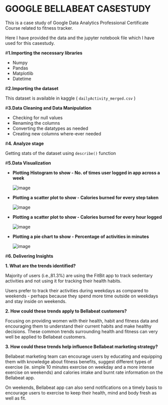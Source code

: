 # **GOOGLE BELLABEAT CASESTUDY**

This is a case study of Google Data Analytics Professional Certificate Course related to fitness tracker.

Here I have provided the data and the jupyter notebook file which I have used for this casestudy.

#**1.Importing the necessary libraries**

  * Numpy
  * Pandas
  * Matplotlib
  * Datetime

#**2.Importing the dataset**

  This dataset is available in kaggle ( `dailyActivity_merged.csv` )

#**3.Data Cleaning and Data Manipulation**

  * Checking for null values
  * Renaming the columns
  * Converting the datatypes as needed
  * Creating new columns where-ever needed

#**4. Analyze stage**

  Getting stats of the dataset using `describe()` function

#**5.Data Visualization**

  * **Plotting Histogram to show - No. of times user logged in app across a week**

    ![image](https://github.com/vekasheni/Google-BellaBeat-Case-study/assets/146317452/7e8d2899-426c-43b2-a853-fb99b68171dc)

  * **Plotting a scatter plot to show - Calories burned for every step taken**

    ![image](https://github.com/vekasheni/Google-BellaBeat-Case-study/assets/146317452/d46cdd60-7f99-401d-bc68-5b2cb757fc97)

  * **Plotting a scatter plot to show - Calories burned for every hour logged**

    ![image](https://github.com/vekasheni/Google-BellaBeat-Case-study/assets/146317452/6b5ef8c2-7a59-423f-a547-8727fc3b3fe2)
    
  * **Plotting a pie chart to show - Percentage of activities in minutes**

    ![image](https://github.com/vekasheni/Google-BellaBeat-Case-study/assets/146317452/f37a0791-f9e3-4a7f-af60-08afe4c88098)

  #**6. Delivering Insights**

  **1. What are the trends identified?**

Majority of users (i.e.,81.3%) are using the FitBit app to track sedentary activities and not using it for tracking their health habits.

Users prefer to track their activities during weekdays as compared to weekends - perhaps because they spend more time outside on weekdays and stay inside on weekends.

  **2. How could these trends apply to Bellabeat customers?**

Focusing on providing women with their health, habit and fitness data and encouraging them to understand their current habits and make healthy decisions. These common trends surrounding health and fitness can very well be applied to Bellabeat customers.

  **3. How could these trends help influence Bellabeat marketing strategy?**

Bellabeat marketing team can encourage users by educating and equipping them with knowledge about fitness benefits, suggest different types of exercise (ie. simple 10 minutes exercise on weekday and a more intense exercise on weekends) and calories intake and burnt rate information on the Bellabeat app.

On weekends, Bellabeat app can also send notifications on a timely basis to encourage users to exercise to keep their health, mind and body fresh as well as fit.



